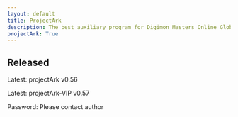 ```yaml
---
layout: default
title: ProjectArk
description: The best auxiliary program for Digimon Masters Online Global
projectArk: True
---
```

<h2>Released</h2>
<p>Latest: <a style="text-decoration:none;" href="/projectArk/download/projectArk_free.exe">projectArk v0.56</a></p>
<p>Latest: <a style="text-decoration:none;" href="/projectArk/download/projectArk.exe">projectArk-VIP v0.57</a></p>
<p>Password: Please contact author</p>